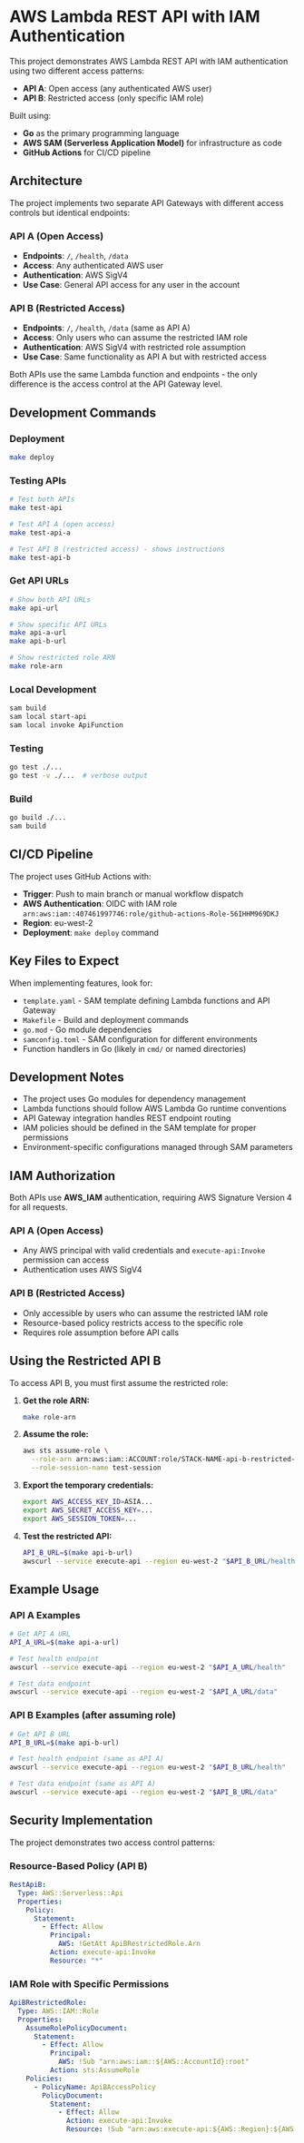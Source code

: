 # AWS Lambda REST API with IAM Authentication

This project demonstrates AWS Lambda REST API with IAM authentication using two different access patterns:
- **API A**: Open access (any authenticated AWS user)
- **API B**: Restricted access (only specific IAM role)

Built using:
- **Go** as the primary programming language
- **AWS SAM (Serverless Application Model)** for infrastructure as code
- **GitHub Actions** for CI/CD pipeline

## Architecture

The project implements two separate API Gateways with different access controls but identical endpoints:

### API A (Open Access)
- **Endpoints**: `/`, `/health`, `/data`
- **Access**: Any authenticated AWS user
- **Authentication**: AWS SigV4
- **Use Case**: General API access for any user in the account

### API B (Restricted Access)
- **Endpoints**: `/`, `/health`, `/data` (same as API A)
- **Access**: Only users who can assume the restricted IAM role
- **Authentication**: AWS SigV4 with restricted role assumption
- **Use Case**: Same functionality as API A but with restricted access

Both APIs use the same Lambda function and endpoints - the only difference is the access control at the API Gateway level.

## Development Commands

### Deployment
```bash
make deploy
```

### Testing APIs
```bash
# Test both APIs
make test-api

# Test API A (open access)
make test-api-a

# Test API B (restricted access) - shows instructions
make test-api-b
```

### Get API URLs
```bash
# Show both API URLs
make api-url

# Show specific API URLs
make api-a-url
make api-b-url

# Show restricted role ARN
make role-arn
```

### Local Development
```bash
sam build
sam local start-api
sam local invoke ApiFunction
```

### Testing
```bash
go test ./...
go test -v ./...  # verbose output
```

### Build
```bash
go build ./...
sam build
```

## CI/CD Pipeline

The project uses GitHub Actions with:
- **Trigger**: Push to main branch or manual workflow dispatch
- **AWS Authentication**: OIDC with IAM role `arn:aws:iam::407461997746:role/github-actions-Role-56IHHM969DKJ`
- **Region**: eu-west-2
- **Deployment**: `make deploy` command

## Key Files to Expect

When implementing features, look for:
- `template.yaml` - SAM template defining Lambda functions and API Gateway
- `Makefile` - Build and deployment commands
- `go.mod` - Go module dependencies
- `samconfig.toml` - SAM configuration for different environments
- Function handlers in Go (likely in `cmd/` or named directories)

## Development Notes

- The project uses Go modules for dependency management
- Lambda functions should follow AWS Lambda Go runtime conventions
- API Gateway integration handles REST endpoint routing
- IAM policies should be defined in the SAM template for proper permissions
- Environment-specific configurations managed through SAM parameters

## IAM Authorization

Both APIs use **AWS_IAM** authentication, requiring AWS Signature Version 4 for all requests.

### API A (Open Access)
- Any AWS principal with valid credentials and `execute-api:Invoke` permission can access
- Authentication uses AWS SigV4

### API B (Restricted Access)
- Only accessible by users who can assume the restricted IAM role
- Resource-based policy restricts access to the specific role
- Requires role assumption before API calls

## Using the Restricted API B

To access API B, you must first assume the restricted role:

1. **Get the role ARN:**
   ```bash
   make role-arn
   ```

2. **Assume the role:**
   ```bash
   aws sts assume-role \
     --role-arn arn:aws:iam::ACCOUNT:role/STACK-NAME-api-b-restricted-role \
     --role-session-name test-session
   ```

3. **Export the temporary credentials:**
   ```bash
   export AWS_ACCESS_KEY_ID=ASIA...
   export AWS_SECRET_ACCESS_KEY=...
   export AWS_SESSION_TOKEN=...
   ```

4. **Test the restricted API:**
   ```bash
   API_B_URL=$(make api-b-url)
   awscurl --service execute-api --region eu-west-2 "$API_B_URL/health"
   ```

## Example Usage

### API A Examples
```bash
# Get API A URL
API_A_URL=$(make api-a-url)

# Test health endpoint
awscurl --service execute-api --region eu-west-2 "$API_A_URL/health"

# Test data endpoint
awscurl --service execute-api --region eu-west-2 "$API_A_URL/data"
```

### API B Examples (after assuming role)
```bash
# Get API B URL
API_B_URL=$(make api-b-url)

# Test health endpoint (same as API A)
awscurl --service execute-api --region eu-west-2 "$API_B_URL/health"

# Test data endpoint (same as API A)
awscurl --service execute-api --region eu-west-2 "$API_B_URL/data"
```

## Security Implementation

The project demonstrates two access control patterns:

### Resource-Based Policy (API B)
```yaml
RestApiB:
  Type: AWS::Serverless::Api
  Properties:
    Policy:
      Statement:
        - Effect: Allow
          Principal:
            AWS: !GetAtt ApiBRestrictedRole.Arn
          Action: execute-api:Invoke
          Resource: "*"
```

### IAM Role with Specific Permissions
```yaml
ApiBRestrictedRole:
  Type: AWS::IAM::Role
  Properties:
    AssumeRolePolicyDocument:
      Statement:
        - Effect: Allow
          Principal:
            AWS: !Sub "arn:aws:iam::${AWS::AccountId}:root"
          Action: sts:AssumeRole
    Policies:
      - PolicyName: ApiBAccessPolicy
        PolicyDocument:
          Statement:
            - Effect: Allow
              Action: execute-api:Invoke
              Resource: !Sub "arn:aws:execute-api:${AWS::Region}:${AWS::AccountId}:${RestApiB}/*"
```